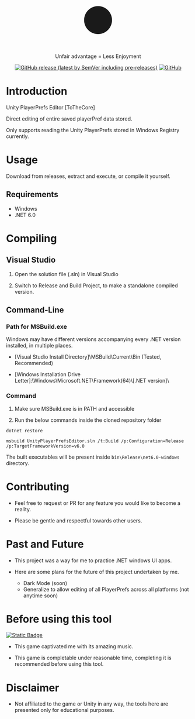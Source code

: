 <p align="center" style="font-size: 4em;">
⬤
</p>
<p align="center">
Unfair advantage = Less Enjoyment
<p>
<p align="center">
<a href="https://github.com/Ragavendaran/Unity-PlayerPrefs-ToTheCore/releases/latest"><img alt="GitHub release (latest by SemVer including pre-releases)" src="https://img.shields.io/github/downloads-pre/Ragavendaran/Unity-PlayerPrefs-ToTheCore/latest/total"></a>
<a href="https://github.com/Ragavendaran/Unity-PlayerPrefs-ToTheCore/blob/main/LICENSE"><img alt="GitHub" src="https://img.shields.io/github/license/Ragavendaran/Unity-PlayerPrefs-ToTheCore"></a>
</p>

# Introduction

Unity PlayerPrefs Editor [ToTheCore]

Direct editing of entire saved playerPref data stored.

Only supports reading the Unity PlayerPrefs stored in Windows Registry  currently.

# Usage

Download from releases, extract and execute, or compile it yourself.

## Requirements

- Windows
- .NET 6.0

# Compiling

## Visual Studio

1. Open the solution file (.sln) in Visual Studio

2. Switch to Release and Build Project, to make a standalone compiled version.

## Command-Line

### Path for MSBuild.exe

Windows may have different versions accompanying every .NET version installed, in multiple places.

- [Visual Studio Install Directory]\MSBuild\Current\Bin (Tested, Recommended)

- [Windows Installation Drive Letter]:\Windows\Microsoft.NET\Framework(64)\\[.NET version]\

### Command

 1. Make sure MSBuild.exe is in PATH and accessible

 2. Run the below commands inside the cloned repository folder

```shell
dotnet restore
```

```shell
msbuild UnityPlayerPrefsEditor.sln /t:Build /p:Configuration=Release /p:TargetFrameworkVersion=v6.0
```

The built executables will be present inside `bin\Release\net6.0-windows` directory.

# Contributing

- Feel free to request or PR for any feature you would like to become a reality.

- Please be gentle and respectful towards other users.

# Past and Future

- This project was a way for me to practice .NET windows UI apps.

- Here are some plans for the future of this project undertaken by me.
  - Dark Mode (soon)
  - Generalize to allow editing of all PlayerPrefs across all platforms (not anytime soon)

# Before using this tool

<a href="https://store.steampowered.com/app/1988550"><img alt="Static Badge" src="https://img.shields.io/badge/On-Steam-blue"></a>

- This game captivated me with its amazing music.

- This game is completable under reasonable time, completing it is recommended before using this tool.

# Disclaimer

- Not affiliated to the game or Unity in any way, the tools here are presented only for educational purposes.
